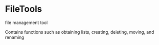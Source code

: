 # FileTools

file management tool

Contains functions such as obtaining lists, creating, deleting, moving, and renaming
